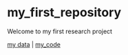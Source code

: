 # my_first_repository

Welcome to my first research project

[my data](data.txt) | [my_code](analyze.py)

